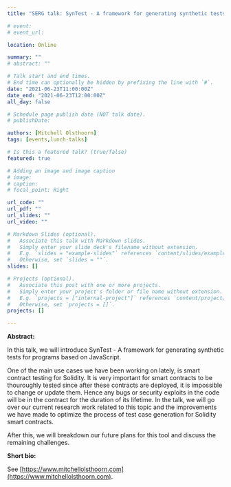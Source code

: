 ```yaml
---
title: "SERG talk: SynTest - A framework for generating synthetic tests for programs based on JavaScript"

# event: 
# event_url: 

location: Online

summary: ""
# abstract: ""

# Talk start and end times.
# End time can optionally be hidden by prefixing the line with `#`.
date: "2021-06-23T11:00:00Z"
date_end: "2021-06-23T12:00:00Z"
all_day: false

# Schedule page publish date (NOT talk date).
# publishDate:

authors: [Mitchell Olsthoorn]
tags: [events,lunch-talks]

# Is this a featured talk? (true/false)
featured: true

# Adding an image and image caption
# image:
# caption: 
# focal_point: Right

url_code: ""
url_pdf: ""
url_slides: ""
url_video: ""

# Markdown Slides (optional).
#   Associate this talk with Markdown slides.
#   Simply enter your slide deck's filename without extension.
#   E.g. `slides = "example-slides"` references `content/slides/example-slides.md`.
#   Otherwise, set `slides = ""`.
slides: []

# Projects (optional).
#   Associate this post with one or more projects.
#   Simply enter your project's folder or file name without extension.
#   E.g. `projects = ["internal-project"]` references `content/project/deep-learning/index.md`.
#   Otherwise, set `projects = []`.
projects: []

---
```



**Abstract:**

In this talk, we will introduce SynTest - A framework for generating synthetic tests for programs based on JavaScript. 

One of the main use cases we have been working on lately, is smart contract testing for Solidity.
It is very important for smart contracts to be thouroughly tested since after these contracts are deployed, it is impossible to change or update them.
Hence any bugs or security exploits in the code will be in the contract for the duration of its lifetime.
In the talk, we will go over our current research work related to this topic and the improvements we have made to optimize the process of test case generation for Solidity smart contracts.

After this, we will breakdown our future plans for this tool and discuss the remaining challenges.

**Short bio:**

See [https://www.mitchellolsthoorn.com](https://www.mitchellolsthoorn.com).

